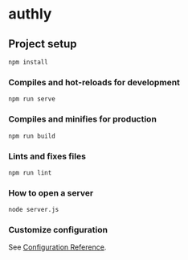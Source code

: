 # authly

## Project setup
```
npm install
```

### Compiles and hot-reloads for development
```
npm run serve
```

### Compiles and minifies for production
```
npm run build
```

### Lints and fixes files
```
npm run lint
```

### How to open a server 
```
node server.js
```

### Customize configuration
See [Configuration Reference](https://cli.vuejs.org/config/).


